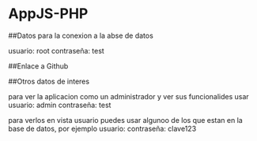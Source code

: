 # AppJS-PHP

##Datos para la conexion a la abse de datos

usuario: root
contraseña: test


##Enlace a Github

##Otros datos de interes

para ver la aplicacion como un administrador y ver sus funcionalides usar
usuario: admin
contraseña: test

para verlos en vista usuario puedes usar algunoo de los que estan en la base de datos, por ejemplo
usuario:
contraseña: clave123
